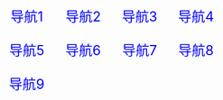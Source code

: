 
<!DOCTYPE html>
<html lang="en">
<head>
  <meta charset="UTF-8">
  <title>Title</title>
  <style>
    * {
      margin: 0;
      padding: 0;
      list-style: none;
    }
    
    .nav {
      width: 900px;
      height: 60px;
      background-color: black;
      margin: 0 auto;
    }
    
    .nav li {
      width: 100px;
      height: 60px;
      /*border: 1px solid yellow;*/
      float: left;
      position: relative;
      overflow: hidden;
    }
    
    .nav a {
      position: absolute;
      width: 100%;
      height: 100%;
      font-size: 24px;
      color: blue;
      text-align: center;
      line-height:60px;
      text-decoration: none;
      z-index: 2;
    }
    
    .nav span {
      position: absolute;
      width: 100%;
      height: 100%;
      background-color: yellow;
      top: 60px;
    }
  </style>
  <script src="../jquery-1.12.4.js"></script>
  <script>
    $(function () {
        $(".nav li").mouseenter(function () {
            $(this).children("span").stop().animate({top:0})
            var index=$(this).index()
            $("audio").get(index).play()
        }).mouseleave(function () {
            $(this).children("span").stop().animate({top:60})
        })
    })
  </script>
</head>
<body>
<div class="nav">
  <ul>
    <li>
      <a href="javascript:void(0);">导航1</a>
      <span></span>
    </li>
    <li><a href="javascript:void(0);">导航2</a><span></span></li>
    <li><a href="javascript:void(0);">导航3</a><span></span></li>
    <li><a href="javascript:void(0);">导航4</a><span></span></li>
    <li><a href="javascript:void(0);">导航5</a><span></span></li>
    <li><a href="javascript:void(0);">导航6</a><span></span></li>
    <li><a href="javascript:void(0);">导航7</a><span></span></li>
    <li><a href="javascript:void(0);">导航8</a><span></span></li>
    <li><a href="javascript:void(0);">导航9</a><span></span></li>
  </ul>
  
  <!--音频标签-->
  <div>
    <audio src="mp3/1.ogg"></audio>
    <audio src="mp3/2.ogg"></audio>
    <audio src="mp3/3.ogg"></audio>
    <audio src="mp3/4.ogg"></audio>
    <audio src="mp3/5.ogg"></audio>
    <audio src="mp3/6.ogg"></audio>
    <audio src="mp3/7.ogg"></audio>
    <audio src="mp3/8.ogg"></audio>
    <audio src="mp3/9.ogg"></audio>
  </div>
  
</div>
</body>
</html>